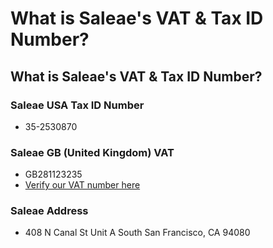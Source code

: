 # What is Saleae's VAT & Tax ID Number?

## What is Saleae's VAT & Tax ID Number?

### Saleae USA Tax ID Number

* 35-2530870

### Saleae GB \(United Kingdom\) VAT

* GB281123235
* [Verify our VAT number here](http://ec.europa.eu/taxation_customs/vies/vatResponse.html)

### Saleae Address

* 408 N Canal St Unit A  South San Francisco, CA 94080





